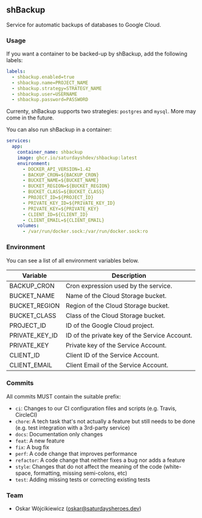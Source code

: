 ## shBackup

Service for automatic backups of databases to Google Cloud.

### Usage

If you want a container to be backed-up by shBackup, add the following labels:

```yaml
labels:
  - shbackup.enabled=true
  - shbackup.name=PROJECT_NAME
  - shbackup.strategy=STRATEGY_NAME
  - shbackup.user=USERNAME
  - shbackup.password=PASSWORD
```

Currenty, shBackup supports two strategies: `postgres` and `mysql`. More may come in the future.

You can also run shBackup in a container:

```yaml
services:
  app:
    container_name: shbackup
    image: ghcr.io/saturdayshdev/shbackup:latest
    environment:
      - DOCKER_API_VERSION=1.42
      - BACKUP_CRON=${BACKUP_CRON}
      - BUCKET_NAME=${BUCKET_NAME}
      - BUCKET_REGION=${BUCKET_REGION}
      - BUCKET_CLASS=${BUCKET_CLASS}
      - PROJECT_ID=${PROJECT_ID}
      - PRIVATE_KEY_ID=${PRIVATE_KEY_ID}
      - PRIVATE_KEY=${PRIVATE_KEY}
      - CLIENT_ID=${CLIENT_ID}
      - CLIENT_EMAIL=${CLIENT_EMAIL}
    volumes:
      - /var/run/docker.sock:/var/run/docker.sock:ro
```

### Environment

You can see a list of all environment variables below.

| Variable       | Description                                   |
| -------------- | --------------------------------------------- |
| BACKUP_CRON    | Cron expression used by the service.          |
| BUCKET_NAME    | Name of the Cloud Storage bucket.             |
| BUCKET_REGION  | Region of the Cloud Storage bucket.           |
| BUCKET_CLASS   | Class of the Cloud Storage bucket.            |
| PROJECT_ID     | ID of the Google Cloud project.               |
| PRIVATE_KEY_ID | ID of the private key of the Service Account. |
| PRIVATE_KEY    | Private key of the Service Account.           |
| CLIENT_ID      | Client ID of the Service Account.             |
| CLIENT_EMAIL   | Client Email of the Service Account.          |

### Commits

All commits MUST contain the suitable prefix:

- `ci`: Changes to our CI configuration files and scripts (e.g. Travis, CircleCI)
- `chore`: A tech task that's not actually a feature but still needs to be done (e.g. test integration with a 3rd-party service)
- `docs`: Documentation only changes
- `feat`: A new feature
- `fix`: A bug fix
- `perf`: A code change that improves performance
- `refactor`: A code change that neither fixes a bug nor adds a feature
- `style`: Changes that do not affect the meaning of the code (white-space, formatting, missing semi-colons, etc)
- `test`: Adding missing tests or correcting existing tests

### Team

- Oskar Wójcikiewicz (oskar@saturdaysheroes.dev)
